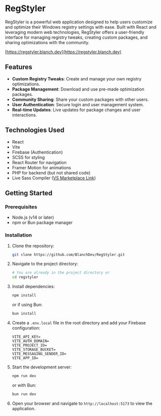 # RegStyler

RegStyler is a powerful web application designed to help users customize and optimize their Windows registry settings with ease. Built with React and leveraging modern web technologies, RegStyler offers a user-friendly interface for managing registry tweaks, creating custom packages, and sharing optimizations with the community.

[https://regstyler.blanch.dev](https://regstyler.blanch.dev)

## Features

- **Custom Registry Tweaks**: Create and manage your own registry optimizations.
- **Package Management**: Download and use pre-made optimization packages.
- **Community Sharing**: Share your custom packages with other users.
- **User Authentication**: Secure login and user management system.
- **Real-time Updates**: Live updates for package changes and user interactions.

## Technologies Used

- React
- Vite
- Firebase (Authentication)
- SCSS for styling
- React Router for navigation
- Framer Motion for animations
- PHP for backend (but not shared code)
- Live Sass Compiler ([VS Marketplace Link](https://marketplace.cursorapi.com/items?itemName=ritwickdey.live-sass))

## Getting Started

### Prerequisites

- Node.js (v14 or later)
- npm or Bun package manager

### Installation

1. Clone the repository:

   ```bash
   git clone https://github.com/BlanchDev/RegStyler.git
   ```

2. Navigate to the project directory:

   ```bash
   # You are already in the project directory or
   cd regstyler
   ```

3. Install dependencies:

   ```bash
   npm install
   ```

   or if using Bun:

   ```bash
   bun install
   ```

4. Create a `.env.local` file in the root directory and add your Firebase configuration:

   ```env
   VITE_API_KEY=
   VITE_AUTH_DOMAIN=
   VITE_PROJECT_ID=
   VITE_STORAGE_BUCKET=
   VITE_MESSAGING_SENDER_ID=
   VITE_APP_ID=
   ```

5. Start the development server:

   ```bash
   npm run dev
   ```

   or with Bun:

   ```bash
   bun run dev
   ```

6. Open your browser and navigate to `http://localhost:5173` to view the application.
